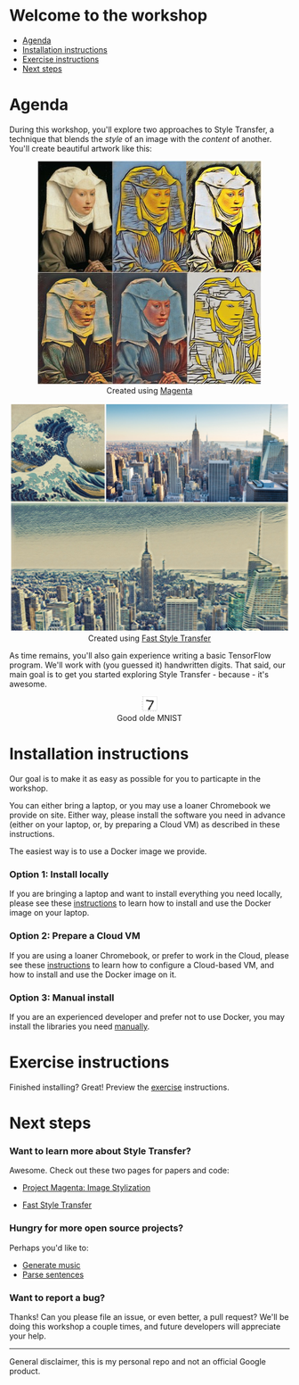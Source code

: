 # Welcome to the workshop

* [Agenda](#agenda)
* [Installation instructions](#install)
* [Exercise instructions](#exercise)
* [Next steps](#next)

# Agenda <a name="agenda"></a>

During this workshop, you'll explore two approaches to Style Transfer, a technique that blends the *style* of an image with the *content* of another. You'll create beautiful artwork like this:

<p align="center">
<img src = 'images/ex1.jpg' height='400px'>
<br/>
Created using <a href="https://github.com/tensorflow/magenta/tree/master/magenta/models/image_stylization">Magenta<a/>
</p>

<p align="center">
<img src = 'images/ex2.jpg' width='600px'>
<br/>
Created using <a href="https://github.com/lengstrom/fast-style-transfer/">Fast Style Transfer<a/>
</p>

As time remains, you'll also gain experience writing a basic TensorFlow program. We'll work with (you guessed it) handwritten digits. That said, our main goal is to get you started exploring Style Transfer - because - it's awesome.

<p align="center">
<img src = 'images/digit.png' width='28px'>
<br/>
Good olde MNIST
</p>

<a name="install"></a>
# Installation instructions
Our goal is to make it as easy as possible for you to particapte in the workshop. 

You can either bring a laptop, or you may use a loaner Chromebook we provide on site. Either way, please install the software you need in advance (either on your laptop, or, by preparing a Cloud VM) as described in these instructions.

The easiest way is to use a Docker image we provide. 

<a name="option1"></a>
### Option 1: Install locally 

If you are bringing a laptop and want to install everything you need locally, please see these [instructions](markdown/install-local.md) to learn how to install and use the Docker image on your laptop. 

<a name="option2"></a>
### Option 2: Prepare a Cloud VM

If you are using a loaner Chromebook, or prefer to work in the Cloud, please see these [instructions](markdown/install-cloud.md) to learn how to configure a Cloud-based VM, and how to install and use the Docker image on it.

### Option 3: Manual install
If you are an experienced developer and prefer not to use Docker, you may install the libraries you need [manually](markdown/install-manual.md).

<a name="exercise"></a>
# Exercise instructions
Finished installing? Great! Preview the [exercise](markdown/exercises.md) instructions.

<a name="next"></a>
# Next steps

### Want to learn more about Style Transfer?
Awesome. Check out these two pages for papers and code:

* [Project Magenta: Image Stylization](https://github.com/tensorflow/magenta/tree/master/magenta/models/image_stylization)

* [Fast Style Transfer](https://github.com/lengstrom/fast-style-transfer/)

### Hungry for more open source projects?
Perhaps you'd like to:

* [Generate music](https://magenta.tensorflow.org/2016/11/09/tuning-recurrent-networks-with-reinforcement-learning/)
* [Parse sentences](https://research.googleblog.com/2016/05/announcing-syntaxnet-worlds-most.html)

### Want to report a bug?
Thanks! Can you please file an issue, or even better, a pull request? We'll be doing this workshop a couple times, and future developers will appreciate your help.

- - -
General disclaimer, this is my personal repo and not an official Google product.